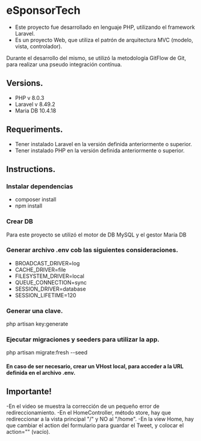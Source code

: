 # eSponsorTech

- Este proyecto fue desarrollado en lenguaje PHP, utilizando el framework Laravel.
- Es un proyecto Web, que utiliza el patrón de arquitectura MVC (modelo, vista, controlador).

Durante el desarrollo del mismo, se utilizó la metodología GitFlow de Git, para realizar una pseudo integración contínua.

## Versions.
- PHP v 8.0.3
- Laravel v 8.49.2
- Maria DB 10.4.18

## Requeriments.
- Tener instalado Laravel en la versión definida anteriormente o superior.
- Tener instalado PHP en la versión definida anteriormente o superior.

## Instructions.
### Instalar dependencias
- composer install
- npm install

### Crear DB
Para este proyecto se utilizó el motor de DB MySQL y el gestor María DB

### Generar archivo .env cob las siguientes consideraciones.
- BROADCAST_DRIVER=log
- CACHE_DRIVER=file
- FILESYSTEM_DRIVER=local
- QUEUE_CONNECTION=sync
- SESSION_DRIVER=database
- SESSION_LIFETIME=120

### Generar una clave.
php artisan key:generate

### Ejecutar migraciones y seeders para utilizar la app.
php artisan migrate:fresh --seed

#### En caso de ser necesario, crear un VHost local, para acceder a la URL definida en el archivo .env.

## Importante!
-En el video se muestra la corrección de un pequeño error de redireccionamiento.
-En el HomeController, método store, hay que redireccionar a la vista principal "/" y NO al "/home".
-En la view Home, hay que cambiar el action del formulario para guardar el Tweet, y colocar el action="" (vacío).


